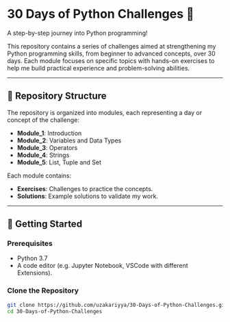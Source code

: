 # 30 Days of Python Challenges 🚀  
A step-by-step journey into Python programming!  

This repository contains a series of challenges aimed at strengthening my Python programming skills, from beginner to advanced concepts, over 30 days. Each module focuses on specific topics with hands-on exercises to help me build practical experience and problem-solving abilities.  

---  

## 📂 Repository Structure  
The repository is organized into modules, each representing a day or concept of the challenge:  
- **Module_1**: Introduction  
- **Module_2**: Variables and Data Types  
- **Module_3**: Operators  
- **Module_4**: Strings   
- **Module_5**: List, Tuple and Set  

Each module contains:
- **Exercises**: Challenges to practice the concepts.  
- **Solutions**: Example solutions to validate my work.  

---  

## 🚀 Getting Started  
### Prerequisites  
- Python 3.7  
- A code editor (e.g. Jupyter Notebook, VSCode with different Extensions).  

### Clone the Repository  
```bash  
git clone https://github.com/uzakariyya/30-Days-of-Python-Challenges.git  
cd 30-Days-of-Python-Challenges  
